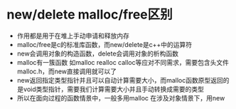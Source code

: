 # new/delete malloc/free区别
* 作用都是用于在堆上手动申请和释放内存
* malloc/free是c的标准库函数，而new/delete是c++中的运算符
* new会调用对象的构造函数，delete会调用对象的析构函数
* malloc有一簇函数 如malloc realloc calloc等应对不同需求，需要包含头文件malloc.h，而new直接调用就可以了
* new返回指定类型指针并且可以自动计算需要大小，而malloc函数原型返回的是void类型指针，需要我们计算需要大小并且手动转换成需要的类型
* 所以在面向过程的函数情景中，一般多用malloc 在涉及对象情景下，用new

# 
